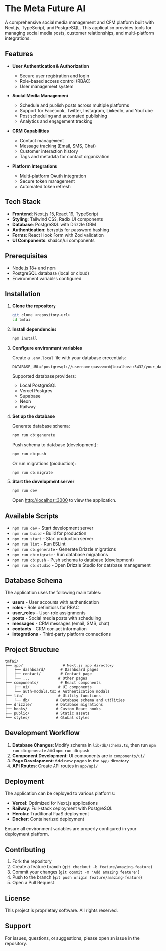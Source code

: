 # The Meta Future AI

A comprehensive social media management and CRM platform built with Next.js, TypeScript, and PostgreSQL. This application provides tools for managing social media posts, customer relationships, and multi-platform integrations.

## Features

- **User Authentication & Authorization**
  - Secure user registration and login
  - Role-based access control (RBAC)
  - User management system

- **Social Media Management**
  - Schedule and publish posts across multiple platforms
  - Support for Facebook, Twitter, Instagram, LinkedIn, and YouTube
  - Post scheduling and automated publishing
  - Analytics and engagement tracking

- **CRM Capabilities**
  - Contact management
  - Message tracking (Email, SMS, Chat)
  - Customer interaction history
  - Tags and metadata for contact organization

- **Platform Integrations**
  - Multi-platform OAuth integration
  - Secure token management
  - Automated token refresh

## Tech Stack

- **Frontend**: Next.js 15, React 19, TypeScript
- **Styling**: Tailwind CSS, Radix UI components
- **Database**: PostgreSQL with Drizzle ORM
- **Authentication**: bcryptjs for password hashing
- **Forms**: React Hook Form with Zod validation
- **UI Components**: shadcn/ui components

## Prerequisites

- Node.js 18+ and npm
- PostgreSQL database (local or cloud)
- Environment variables configured

## Installation

1. **Clone the repository**
   ```bash
   git clone <repository-url>
   cd tmfai
   ```

2. **Install dependencies**
   ```bash
   npm install
   ```

3. **Configure environment variables**
   
   Create a `.env.local` file with your database credentials:
   ```env
   DATABASE_URL="postgresql://username:password@localhost:5432/your_database_name"
   ```

   Supported database providers:
   - Local PostgreSQL
   - Vercel Postgres
   - Supabase
   - Neon
   - Railway

4. **Set up the database**
   
   Generate database schema:
   ```bash
   npm run db:generate
   ```

   Push schema to database (development):
   ```bash
   npm run db:push
   ```

   Or run migrations (production):
   ```bash
   npm run db:migrate
   ```

5. **Start the development server**
   ```bash
   npm run dev
   ```

   Open [http://localhost:3000](http://localhost:3000) to view the application.

## Available Scripts

- `npm run dev` - Start development server
- `npm run build` - Build for production
- `npm run start` - Start production server
- `npm run lint` - Run ESLint
- `npm run db:generate` - Generate Drizzle migrations
- `npm run db:migrate` - Run database migrations
- `npm run db:push` - Push schema to database (development)
- `npm run db:studio` - Open Drizzle Studio for database management

## Database Schema

The application uses the following main tables:

- **users** - User accounts with authentication
- **roles** - Role definitions for RBAC
- **user_roles** - User-role assignments
- **posts** - Social media posts with scheduling
- **messages** - CRM messages (email, SMS, chat)
- **contacts** - CRM contact information
- **integrations** - Third-party platform connections

## Project Structure

```
tmfai/
├── app/                  # Next.js app directory
│   ├── dashboard/       # Dashboard pages
│   ├── contact/         # Contact page
│   └── ...             # Other pages
├── components/          # React components
│   ├── ui/             # UI components
│   └── auth-modals.tsx # Authentication modals
├── lib/                # Utility functions
│   └── db/            # Database schema and utilities
├── drizzle/           # Database migrations
├── hooks/             # Custom React hooks
├── public/            # Static assets
└── styles/            # Global styles
```

## Development Workflow

1. **Database Changes**: Modify schema in `lib/db/schema.ts`, then run `npm run db:generate` and `npm run db:push`
2. **Component Development**: UI components are in `components/ui/`
3. **Page Development**: Add new pages in the `app/` directory
4. **API Routes**: Create API routes in `app/api/`

## Deployment

The application can be deployed to various platforms:

- **Vercel**: Optimized for Next.js applications
- **Railway**: Full-stack deployment with PostgreSQL
- **Heroku**: Traditional PaaS deployment
- **Docker**: Containerized deployment

Ensure all environment variables are properly configured in your deployment platform.

## Contributing

1. Fork the repository
2. Create a feature branch (`git checkout -b feature/amazing-feature`)
3. Commit your changes (`git commit -m 'Add amazing feature'`)
4. Push to the branch (`git push origin feature/amazing-feature`)
5. Open a Pull Request

## License

This project is proprietary software. All rights reserved.

## Support

For issues, questions, or suggestions, please open an issue in the repository.